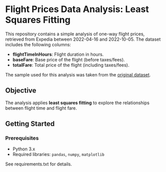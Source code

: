 # Flight Prices Data Analysis: Least Squares Fitting

This repository contains a simple analysis of one-way flight prices, retrieved from Expedia between 2022-04-16 and 2022-10-05. The dataset includes the following columns:

- **flightTimeInHours**: Flight duration in hours.
- **baseFare**: Base price of the flight (before taxes/fees).
- **totalFare**: Total price of the flight (including taxes/fees).

The sample used for this analysis was taken from the [original dataset](https://github.com/dilwong/FlightPrices).

## Objective

The analysis applies **least squares fitting** to explore the relationships between flight time and flight fare.

## Getting Started

### Prerequisites

- Python 3.x
- Required libraries: `pandas`, `numpy`, `matplotlib`

See requirements.txt for details.
